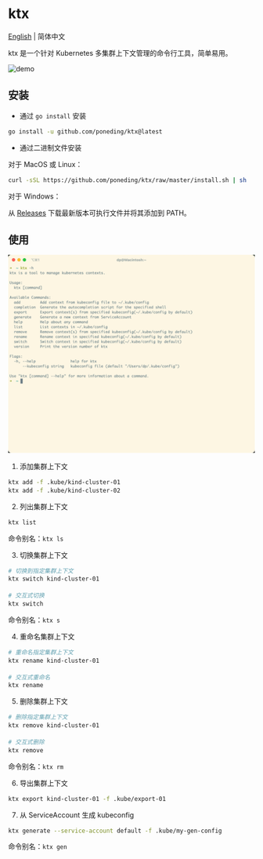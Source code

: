 # ktx

[English](README.md) | 简体中文

ktx 是一个针对 Kubernetes 多集群上下文管理的命令行工具，简单易用。

![demo](docs/images/demo.gif)

## 安装

- 通过 `go install` 安装

```bash
go install -u github.com/poneding/ktx@latest
```

- 通过二进制文件安装

对于 MacOS 或 Linux：

```bash
curl -sSL https://github.com/poneding/ktx/raw/master/install.sh | sh
```

对于 Windows：

从 [Releases](https://github.com/poneding/ktx/releases/latest) 下载最新版本可执行文件并将其添加到 PATH。

## 使用

![usage](docs/images/usage.png)

1. 添加集群上下文

```bash
ktx add -f .kube/kind-cluster-01
ktx add -f .kube/kind-cluster-02
```

2. 列出集群上下文

```bash
ktx list
```

命令别名：`ktx ls`

3. 切换集群上下文

```bash
# 切换到指定集群上下文
ktx switch kind-cluster-01

# 交互式切换
ktx switch
```

命令别名：`ktx s`

4. 重命名集群上下文

```bash
# 重命名指定集群上下文
ktx rename kind-cluster-01

# 交互式重命名
ktx rename
```

5. 删除集群上下文

```bash
# 删除指定集群上下文
ktx remove kind-cluster-01

# 交互式删除
ktx remove
```

命令别名：`ktx rm`

6. 导出集群上下文

```bash
ktx export kind-cluster-01 -f .kube/export-01
```

7. 从 ServiceAccount 生成 kubeconfig

```bash
ktx generate --service-account default -f .kube/my-gen-config
```

命令别名：`ktx gen`
